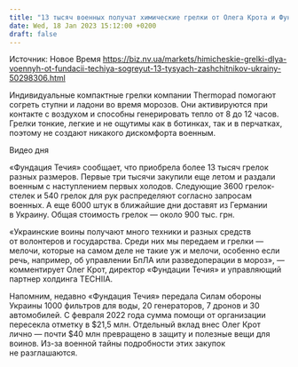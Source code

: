 ```yaml
---
title: "13 тысяч военных получат химические грелки от Олега Крота и Фундации Течия"
date: Wed, 18 Jan 2023 15:12:00 +0200
draft: false
---
```

Источник: Новое Время https://biz.nv.ua/markets/himicheskie-grelki-dlya-voennyh-ot-fundacii-techiya-sogreyut-13-tysyach-zashchitnikov-ukrainy-50298306.html


 Индивидуальные компактные грелки компании Thermopad помогают согреть ступни и ладони во время морозов. Они активируются при контакте с воздухом и способны генерировать тепло от 8 до 12 часов. Грелки тонкие, легкие и не ощутимы как в ботинках, так и в перчатках, поэтому не создают никакого дискомфорта военным.

  Видео дня   

«Фундация Течия» сообщает, что приобрела более 13 тысяч грелок разных размеров. Первые три тысячи закупили еще летом и раздали военным с наступлением первых холодов. Следующие 3600 грелок-стелек и 540 грелок для рук распределяют согласно запросам военных. А еще 6000 штук в ближайшие дни доставят из Германии в Украину. Общая стоимость грелок — около 900 тыс. грн.

«Украинские воины получают много техники и разных средств от волонтеров и государства. Среди них мы передаем и грелки — мелочи, которые на самом деле не такие уж и мелочи, особенно если речь, например, об управлении БпЛА или разведоперации в мороз», — комментирует Олег Крот, директор «Фундации Течия» и управляющий партнер холдинга TECHIIA.

 Напомним, недавно «Фундация Течия» передала Силам обороны Украины 1000 фильтров для воды, 20 генераторов, 7 дронов и 30 автомобилей. С февраля 2022 года сумма помощи от организации пересекла отметку в $21,5 млн. Отдельный вклад внес Олег Крот лично — почти $40 млн превращено в защиту и полезные вещи для воинов. Из-за военной тайны подробности этих закупок не разглашаются.
